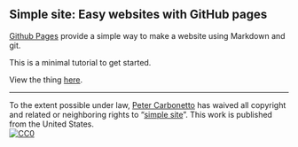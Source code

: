 ## Simple site: Easy websites with GitHub pages

[Github Pages](http://pages.github.com) provide a simple way to make a
website using Markdown and git.

This is a minimal tutorial to get started.

View the thing [here](http://pcarbo.github.io/simple_site).

---

To the extent possible under law,
[Peter Carbonetto](http://pcarbo.github.io)
has waived all copyright and related or neighboring rights to
&ldquo;[simple site](http://github.com/pcarbo/simple_site)&rdquo;.
This work is published from the United States.
<br/>
[![CC0](http://i.creativecommons.org/p/zero/1.0/88x31.png)](http://creativecommons.org/publicdomain/zero/1.0/)
